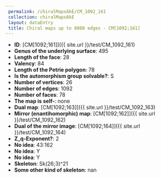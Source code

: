 ```yaml
--- 
 permalink: /chiralMaps6kE/CM_1092_161 
 collection: chiralMaps6kE
 layout: dataEntry
 title: Chiral maps up to 6000 edges - CM[1092;161]
---
```


- **ID**: [CM[1092;161]]({{ site.url }}/test/CM_1092_161)
- **Genus of the underlying surface**: 495
- **Length of the face**: 28
- **Valency**: 84
- **Length of the Petrie polygon**: 78
- **Is the automorphism group solvable?**: S
- **Number of vertices**: 26
- **Number of edges**: 1092
- **Number of faces**: 78
- **The map is self-**: none
- **Dual map**: [CM[1092;163]]({{ site.url }}/test/CM_1092_163)
- **Mirror (enantihomorphic) map**: [CM[1092;162]]({{ site.url }}/test/CM_1092_162)
- **Dual of the mirror image**: [CM[1092;164]]({{ site.url }}/test/CM_1092_164)
- **Z_q-Exponent?**: 2
- **No idea**:  43:162
- **No idea**: Y
- **No idea**: Y
- **Skeleton**: Sk(26;3)^21
- **Some other kind of skeleton**: nan
